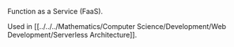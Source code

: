 Function as a Service (FaaS).

Used in [[../../../Mathematics/Computer Science/Development/Web Development/Serverless Architecture]].